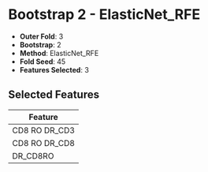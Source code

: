 # Bootstrap 2 - ElasticNet_RFE

- **Outer Fold**: 3
- **Bootstrap**: 2
- **Method**: ElasticNet_RFE
- **Fold Seed**: 45
- **Features Selected**: 3

## Selected Features

| Feature |
|---------|
| CD8 RO DR_CD3 |
| CD8 RO DR_CD8 |
| DR_CD8RO |
